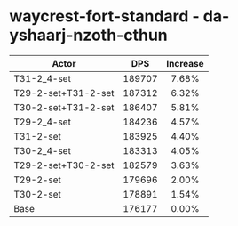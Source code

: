 # waycrest-fort-standard - da-yshaarj-nzoth-cthun
| Actor | DPS | Increase |
|---|:---:|:---:|
|T31-2_4-set|189707|7.68%|
|T29-2-set+T31-2-set|187312|6.32%|
|T30-2-set+T31-2-set|186407|5.81%|
|T29-2_4-set|184236|4.57%|
|T31-2-set|183925|4.40%|
|T30-2_4-set|183313|4.05%|
|T29-2-set+T30-2-set|182579|3.63%|
|T29-2-set|179696|2.00%|
|T30-2-set|178891|1.54%|
|Base|176177|0.00%|
